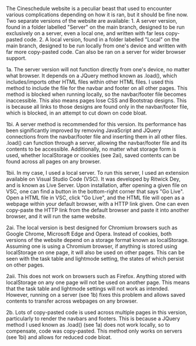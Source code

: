 The Cineschedule website is a peculiar beast that used to encounter various complications depending on how it is ran, but it should be fine now.
Two separate versions of the website are available:
	1. A server version, found in a folder labelled "Server" on the main branch, designed to be run exclusively on a server, even a local one, and written with far less copy-pasted code.
	2. A local version, found in a folder labelled "Local" on the main branch, designed to be run locally from one's device and written with far more copy-pasted code. Can also be ran on a server for wider browser support.

1a.
	The server version will not function directly from one's device, no matter what browser.
	It depends on a JQuery method known as .load(), which includes/imports other HTML files within other HTML files.
	I used this method to include the file for the navbar and footer on all other pages.
	This method is blocked when running locally, so the navbar/footer file becomes inaccessible.
	This also means pages lose CSS and Bootstrap designs.
	This is because all links to those designs are found only in the navbar/footer file, which is blocked, in an attempt to cut down on code bloat.

1bi.
	A server method is recommended for this version.
	Its performance has been significantly improved by removing JavaScript and JQuery connections from the navbar/footer file and inserting them in all other files.
	.load() can function through a server, allowing the navbar/footer file and its contents to be accessible.
	Additionally, no matter what storage form is used, whether localStorage or cookies (see 2ai), saved contents can be found across all pages on any browser.

1bii.
	In my case, I used a local server.
	To run this server, I used an extension available on Visual Studio Code (VSC).
	It was developed by Ritwick Dey, and is known as Live Server.
	Upon installation, after opening a given file on VSC, one can find a button in the bottom-right corner that says "Go Live".
	Open a HTML file in VSC, click "Go Live", and the HTML file will open as a webpage within your default browser, with a HTTP link given.
	One can even copy-paste the HTTP link from the default browser and paste it into another browser, and it will run the same website.

2ai.
	The local version is best designed for Chromium browsers such as Google Chrome, Microsoft Edge and Opera.
	Instead of cookies, both versions of the website depend on a storage format known as localStorage.
	Assuming one is using a Chromium browser, if anything is stored using localStorage on one page, it will also be used on other pages.
	This can be seen with the task table and lightmode setting, the states of which persist on other pages.
	
2aii.
	This does not work on browsers such as Firefox. Anything stored with localStorage on any one page will not be used on another page.
	This means that the task table and lightmode settings will not work as intended.
	However, running on a server (see 1b) fixes this problem and allows saved contents to transfer across webpages on any browser.

2b.
	Lots of copy-pasted code is used across multiple pages in this version, particularly to render the navbars and footers.
	This is because a JQuery method I used known as .load() (see 1a) does not work locally, so to compensate, code was copy-pasted.
	This method only works on servers (see 1bi) and allows for reduced code bloat.